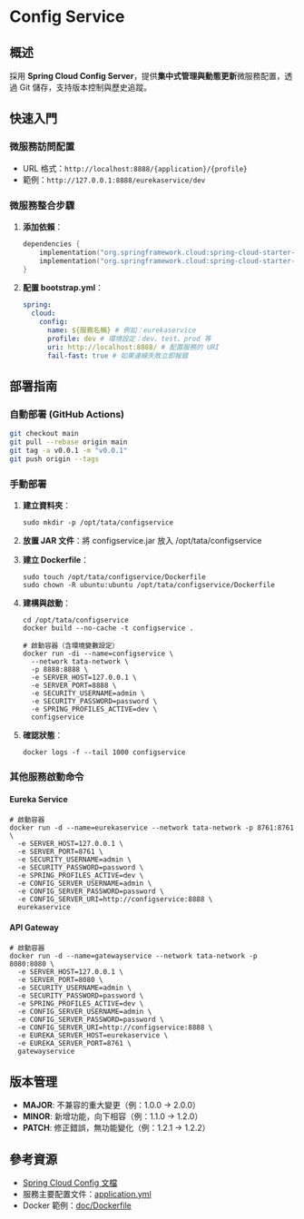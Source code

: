 # Config Service

## 概述
採用 **Spring Cloud Config Server**，提供**集中式管理與動態更新**微服務配置，透過 Git 儲存，支持版本控制與歷史追蹤。

## 快速入門

### 微服務訪問配置
- URL 格式：`http://localhost:8888/{application}/{profile}`
- 範例：`http://127.0.0.1:8888/eurekaservice/dev`

### 微服務整合步驟
1. **添加依賴**：
   ```kotlin
   dependencies {
       implementation("org.springframework.cloud:spring-cloud-starter-config")
       implementation("org.springframework.cloud:spring-cloud-starter-bootstrap")
   }
   ```

2. **配置 bootstrap.yml**：
   ```yaml
   spring:
     cloud:
       config:
         name: ${服務名稱} # 例如：eurekaservice
         profile: dev # 環境設定：dev、test、prod 等
         uri: http://localhost:8888/ # 配置服務的 URI
         fail-fast: true # 如果連線失敗立即報錯
   ```

## 部署指南

### 自動部署 (GitHub Actions)
```bash
git checkout main
git pull --rebase origin main
git tag -a v0.0.1 -m "v0.0.1"
git push origin --tags
```

### 手動部署
1. **建立資料夾**：
   ```shell
   sudo mkdir -p /opt/tata/configservice
   ```

2. **放置 JAR 文件**：將 configservice.jar 放入 /opt/tata/configservice

3. **建立 Dockerfile**：
   ```shell
   sudo touch /opt/tata/configservice/Dockerfile
   sudo chown -R ubuntu:ubuntu /opt/tata/configservice/Dockerfile
   ```

4. **建構與啟動**：
   ```shell
   cd /opt/tata/configservice
   docker build --no-cache -t configservice .
   
   # 啟動容器（含環境變數設定）
   docker run -di --name=configservice \
     --network tata-network \
     -p 8888:8888 \
     -e SERVER_HOST=127.0.0.1 \
     -e SERVER_PORT=8888 \
     -e SECURITY_USERNAME=admin \
     -e SECURITY_PASSWORD=password \
     -e SPRING_PROFILES_ACTIVE=dev \
     configservice
   ```

5. **確認狀態**：
   ```shell
   docker logs -f --tail 1000 configservice
   ```

### 其他服務啟動命令

#### Eureka Service
```shell
# 啟動容器
docker run -d --name=eurekaservice --network tata-network -p 8761:8761 \
  -e SERVER_HOST=127.0.0.1 \
  -e SERVER_PORT=8761 \
  -e SECURITY_USERNAME=admin \
  -e SECURITY_PASSWORD=password \
  -e SPRING_PROFILES_ACTIVE=dev \
  -e CONFIG_SERVER_USERNAME=admin \
  -e CONFIG_SERVER_PASSWORD=password \
  -e CONFIG_SERVER_URI=http://configservice:8888 \
  eurekaservice
```

#### API Gateway
```shell
# 啟動容器
docker run -d --name=gatewayservice --network tata-network -p 8080:8080 \
  -e SERVER_HOST=127.0.0.1 \
  -e SERVER_PORT=8080 \
  -e SECURITY_USERNAME=admin \
  -e SECURITY_PASSWORD=password \
  -e SPRING_PROFILES_ACTIVE=dev \
  -e CONFIG_SERVER_USERNAME=admin \
  -e CONFIG_SERVER_PASSWORD=password \
  -e CONFIG_SERVER_URI=http://configservice:8888 \
  -e EUREKA_SERVER_HOST=eurekaservice \
  -e EUREKA_SERVER_PORT=8761 \
  gatewayservice
```

## 版本管理
- **MAJOR**: 不兼容的重大變更（例：1.0.0 → 2.0.0）
- **MINOR**: 新增功能，向下相容（例：1.1.0 → 1.2.0）
- **PATCH**: 修正錯誤，無功能變化（例：1.2.1 → 1.2.2）

## 參考資源
- [Spring Cloud Config 文檔](https://docs.spring.io/spring-cloud-config/docs/current/reference/html/)
- 服務主要配置文件：[application.yml](src%2Fmain%2Fresources%2Fapplication.yml)
- Docker 範例：[doc/Dockerfile](docs/docker/configservice/Dockerfile)